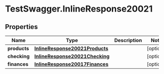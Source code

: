 # TestSwagger.InlineResponse20021

## Properties

Name | Type | Description | Notes
------------ | ------------- | ------------- | -------------
**products** | [**InlineResponse20021Products**](InlineResponse20021Products.md) |  | [optional] 
**checking** | [**InlineResponse20021Checking**](InlineResponse20021Checking.md) |  | [optional] 
**finances** | [**InlineResponse20017Finances**](InlineResponse20017Finances.md) |  | [optional] 


